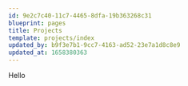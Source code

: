 ```yaml
---
id: 9e2c7c40-11c7-4465-8dfa-19b363268c31
blueprint: pages
title: Projects
template: projects/index
updated_by: b9f3e7b1-9cc7-4163-ad52-23e7a1d8c8e9
updated_at: 1658380363
---
```

Hello